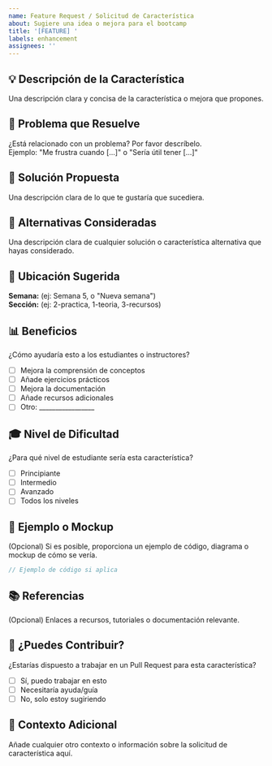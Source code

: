 ```yaml
---
name: Feature Request / Solicitud de Característica
about: Sugiere una idea o mejora para el bootcamp
title: '[FEATURE] '
labels: enhancement
assignees: ''
---
```


## 💡 Descripción de la Característica

Una descripción clara y concisa de la característica o mejora que propones.

## 🎯 Problema que Resuelve

¿Está relacionado con un problema? Por favor descríbelo.  
Ejemplo: "Me frustra cuando [...]" o "Sería útil tener [...]"

## 💭 Solución Propuesta

Una descripción clara de lo que te gustaría que sucediera.

## 🔄 Alternativas Consideradas

Una descripción clara de cualquier solución o característica alternativa que hayas considerado.

## 📍 Ubicación Sugerida

**Semana:** (ej: Semana 5, o "Nueva semana")  
**Sección:** (ej: 2-practica, 1-teoria, 3-recursos)

## 📊 Beneficios

¿Cómo ayudaría esto a los estudiantes o instructores?

- [ ] Mejora la comprensión de conceptos
- [ ] Añade ejercicios prácticos
- [ ] Mejora la documentación
- [ ] Añade recursos adicionales
- [ ] Otro: _________________

## 🎓 Nivel de Dificultad

¿Para qué nivel de estudiante sería esta característica?

- [ ] Principiante
- [ ] Intermedio
- [ ] Avanzado
- [ ] Todos los niveles

## 📝 Ejemplo o Mockup

(Opcional) Si es posible, proporciona un ejemplo de código, diagrama o mockup de cómo se vería.

```java
// Ejemplo de código si aplica
```

## 📚 Referencias

(Opcional) Enlaces a recursos, tutoriales o documentación relevante.

## 🤝 ¿Puedes Contribuir?

¿Estarías dispuesto a trabajar en un Pull Request para esta característica?

- [ ] Sí, puedo trabajar en esto
- [ ] Necesitaría ayuda/guía
- [ ] No, solo estoy sugiriendo

## 📝 Contexto Adicional

Añade cualquier otro contexto o información sobre la solicitud de característica aquí.
